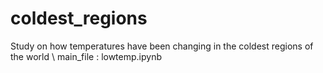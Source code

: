 # coldest_regions
 Study on how temperatures have been changing in the coldest regions of the world \\
 main_file : lowtemp.ipynb
